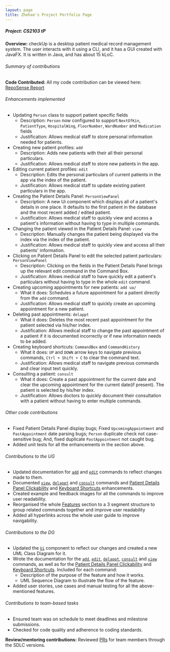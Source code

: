 ```yaml
---
layout: page
title: Zhehao's Project Portfolio Page
---
```


##### Project: CS2103 tP
__Overview:__ checkUp is a desktop patient medical record management system. The user interacts with it using a CLI, and it has a GUI
created with JavaFX. It is written in Java, and has about 15 kLoC.

###### Summary of contributions
__Code Contributed:__ All my code contribution can be viewed here:
[RepoSense Report](https://nus-cs2103-ay2223s1.github.io/tp-dashboard/?search=charles1026&breakdown=true)

###### Enhancements implemented
- Updating `Person` class to support patient specific fields
  - Description: `Person` now configured to support `NextOfKin`, `PatientType`, `HospitalWing`, 
    `FloorNumber`, `WardNumber` and `Medication` fields
  - Justification: Allows medical staff to store personal information needed for patients.
- Creating new patient profiles: `add`
  - Description: Adds new patients with their all their personal particulars.
  - Justification: Allows medical staff to store new patients in the app.
- Editing current patient profiles: `edit`
  - Description: Edits the personal particulars of current patients in the app via the index of the patient.
  - Justification: Allows medical staff to update existing patient particulars in the app.
- Creating the Patient Details Panel: `PersonViewPanel`
  - Description: A new Ui component which displays all of a patient's details in one place. It defaults to the first 
    patient in the database and the most recent added / edited patient.
  - Justification: Allows medical staff to quickly view and access a patient's information without having to type in 
    multiple commands.
- Changing the patient viewed in the Patient Details Panel: `view`
  - Description: Manually changes the patient being displayed via the index via the index of the patient.
  - Justification: Allows medical staff to quickly view and access all their patients' information.
- Clicking on Patient Details Panel to edit the selected patient particulars: `PersonViewPanel`
  - Description: Clicking on the fields in the Patient Details Panel brings up the relevant edit command in the 
    Command Box.
  - Justification: Allows medical staff to have quickly edit a patient's particulars without having to type in the whole
    `edit` command.
- Creating upcoming appointments for new patients: `add ua/`
  - What it does: Schedules a future appointment for a patient directly from the `add` command.
  - Justification: Allows medical staff to quickly create an upcoming appointment for a new patient.
- Deleting past appointments: `delappt`
  - What it does: Deletes the most recent past appointment for the patient selected via his/her index. 
  - Justification: Allows medical staff to change the past appointment of a patient if it is documented incorrectly or 
    if new information needs to be added.
- Creating keyboard shortcuts: `CommandBox` and `CommandHistory`
  - What it does: `UP` and `DOWN` arrow keys to navigate previous commands, `Ctrl + Shift + C` to clear the command text.
  - Justification: Allows medical staff to navigate previous commands and clear input text quickly.
- Consulting a patient: `consult`
  - What it does: Create a past appointment for the current date and clear the upcoming appointment for the current 
    date(if present). The patient is selected by his/her index.
  - Justification: Allows doctors to quickly document their consultation with a patient without having to enter 
    multiple commands.
  
###### Other code contributions
- Fixed Patient Details Panel display bugs; Fixed `UpcomingAppointment` and `PastAppointment` date parsing bugs; 
  `Person` duplicate check not case-sensitive bug; And, fixed duplicate `PastAppointment` not caught bug.
- Added unit tests for all the enhancements in the section above.

###### Contributions to the UG
- Updated documentation for [`add`](https://checkup.netlify.app/userguide#adding-a-patient-add) 
  and [`edit`](https://checkup.netlify.app/userguide#editing-a-patient-edit) commands to reflect changes made to them.
- Documented [`view`](https://checkup.netlify.app/userguide#viewing-a-patient-view),
  [`delappt`](https://checkup.netlify.app/userguide#deleting-past-appointment-for-patient-delappt) 
  and [`consult`](https://checkup.netlify.app/userguide#consulting-a-patient-consult) 
  commands and [Patient Details Panel Clickability](https://checkup.netlify.app/userguide#person-details-panel) and 
  [Keyboard Shortcuts](https://checkup.netlify.app/userguide#keyboard-shortcuts) enhancements.
- Created example and feedback images for all the commands to improve user readability.
- Reorganised the whole [Features](https://checkup.netlify.app/userguide#features) section to a 3 segment structure to 
  group related commands together and improve user readability
- Added all hyperlinks across the whole user guide to improve navigability.

###### Contributions to the DG
- Updated the [`Ui`](https://checkup.netlify.app/developerguide#ui-component)
  component to reflect our changes and created a new UML Class Diagram for it.
- Wrote the documentation for the [`add`](https://checkup.netlify.app/developerguide#add-command),
  [`edit`](https://checkup.netlify.app/developerguide#edit-command),
  [`delappt`](https://checkup.netlify.app/developerguide#delappt-delete-appointment-command),
  [`consult`](https://checkup.netlify.app/developerguide#consult-command) 
  and [`view`](https://checkup.netlify.app/developerguide#view-command) commands, 
  as well as for the [Patient Details Panel Clickability]()
  and [Keyboard Shortcuts](https://checkup.netlify.app/developerguide#keyboard-shortcuts). Included for each command:
  - Description of the purpose of the feature and how it works.
  - UML Sequence Diagram to illustrate the flow of the feature.
- Added user stories, use cases and manual testing for all the above-mentioned features.

###### Contributions to team-based tasks
- Ensured team was on schedule to meet deadlines and milestone submissions.
- Checked for code quality and adherence to coding standards.

__Review/mentoring contributions:__ Reviewed [PRs](https://github.com/AY2223S1-CS2103T-W16-3/tp/pulls?q=is%3Apr+is%3Aclosed+reviewed-by%3A%40me)
  for team members through the SDLC versions.
